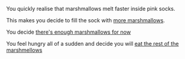 You quickly realise that marshmallows melt faster inside pink socks.

This makes you decide to fill the sock with [more marshmallows](fill-sock.md).

You decide [there's enough marshmallows for now](../marshmallow.md)

You feel hungry all of a sudden and decide you will [eat the rest of the marshmellows](../eating-walls/eating-marshmellows.md)